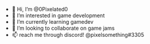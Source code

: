 - 👋 Hi, I’m @0Pixelated0
- 👀 I’m interested in game development
- 🌱 I’m currently learning gamedev
- 💞️ I’m looking to collaborate on game jams
- 📫 reach me through discord! @pixelsomething#3305

<!---
0Pixelated0/0Pixelated0 is a ✨ special ✨ repository because its `README.md` (this file) appears on your GitHub profile.
You can click the Preview link to take a look at your changes.
--->
